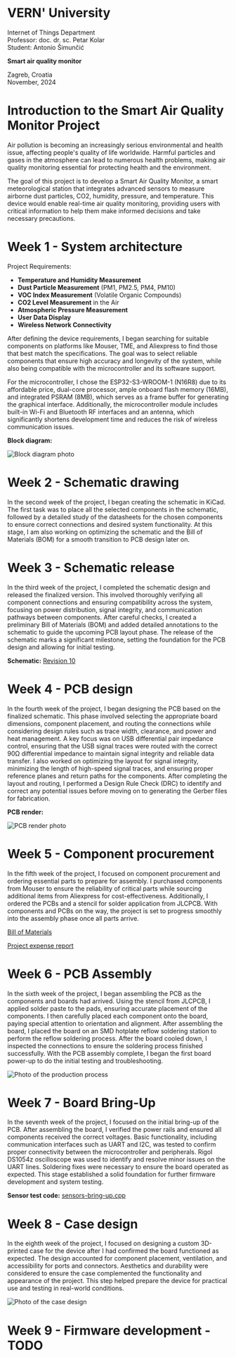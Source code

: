 # VERN' University  
Internet of Things Department  
Professor: doc. dr. sc. Petar Kolar  
Student: Antonio Šimunčić  

**Smart air quality monitor**  

Zagreb, Croatia  
November, 2024  


# Introduction to the Smart Air Quality Monitor Project

Air pollution is becoming an increasingly serious environmental and health issue, affecting people's quality of life worldwide. Harmful particles and gases in the atmosphere can lead to numerous health problems, making air quality monitoring essential for protecting health and the environment.

The goal of this project is to develop a Smart Air Quality Monitor, a smart meteorological station that integrates advanced sensors to measure airborne dust particles, CO2, humidity, pressure, and temperature. This device would enable real-time air quality monitoring, providing users with critical information to help them make informed decisions and take necessary precautions.

# Week 1 - System architecture

Project Requirements:  

- **Temperature and Humidity Measurement**
- **Dust Particle Measurement** (PM1, PM2.5, PM4, PM10)
- **VOC Index Measurement** (Volatile Organic Compounds)
- **CO2 Level Measurement** in the Air
- **Atmospheric Pressure Measurement**
- **User Data Display**
- **Wireless Network Connectivity**


After defining the device requirements, I began searching for suitable components on platforms like Mouser, TME, and Aliexpress to find those that best match the specifications. The goal was to select reliable components that ensure high accuracy and longevity of the system, while also being compatible with the microcontroller and its software support.

For the microcontroller, I chose the ESP32-S3-WROOM-1 (N16R8) due to its affordable price, dual-core processor, ample onboard flash memory (16MB), and integrated PSRAM (8MB), which serves as a frame buffer for generating the graphical interface. Additionally, the microcontroller module includes built-in Wi-Fi and Bluetooth RF interfaces and an antenna, which significantly shortens development time and reduces the risk of wireless communication issues. 

**Block diagram:**  

![Block diagram photo](https://github.com/antoniosimuncic/VERN_Air-Quality-Meter/blob/main/Documentation/VERN_Air-Quality-Monitor-ENG-wb.png)  

# Week 2 - Schematic drawing

In the second week of the project, I began creating the schematic in KiCad. The first task was to place all the selected components in the schematic, followed by a detailed study of the datasheets for the chosen components to ensure correct connections and desired system functionality. At this stage, I am also working on optimizing the schematic and the Bill of Materials (BOM) for a smooth transition to PCB design later on.

# Week 3 - Schematic release

In the third week of the project, I completed the schematic design and released the finalized version. This involved thoroughly verifying all component connections and ensuring compatibility across the system, focusing on power distribution, signal integrity, and communication pathways between components. After careful checks, I created a preliminary Bill of Materials (BOM) and added detailed annotations to the schematic to guide the upcoming PCB layout phase. The release of the schematic marks a significant milestone, setting the foundation for the PCB design and allowing for initial testing.

**Schematic:** [Revision 10](https://github.com/antoniosimuncic/VERN_Air-Quality-Meter/blob/main/Hardware/100008_hw-vern-aqm/Schematic/100008_hw-vern-aqm.pdf)

# Week 4 - PCB design

In the fourth week of the project, I began designing the PCB based on the finalized schematic. This phase involved selecting the appropriate board dimensions, component placement, and routing the connections while considering design rules such as trace width, clearance, and power and heat management. A key focus was on USB differential pair impedance control, ensuring that the USB signal traces were routed with the correct 90Ω differential impedance to maintain signal integrity and reliable data transfer. I also worked on optimizing the layout for signal integrity, minimizing the length of high-speed signal traces, and ensuring proper reference planes and return paths for the components. After completing the layout and routing, I performed a Design Rule Check (DRC) to identify and correct any potential issues before moving on to generating the Gerber files for fabrication.

**PCB render:**  

![PCB render photo](https://github.com/antoniosimuncic/VERN_Air-Quality-Meter/blob/main/Hardware/100008_hw-vern-aqm/Images/top-side-view.png)  

# Week 5 - Component procurement  

In the fifth week of the project, I focused on component procurement and ordering essential parts to prepare for assembly. I purchased components from Mouser to ensure the reliability of critical parts while sourcing additional items from Aliexpress for cost-effectiveness. Additionally, I ordered the PCBs and a stencil for solder application from JLCPCB. With components and PCBs on the way, the project is set to progress smoothly into the assembly phase once all parts arrive.

[Bill of Materials](https://html-preview.github.io/?url=https://github.com/antoniosimuncic/VERN_Air-Quality-Meter/blob/main/Hardware/100008_hw-vern-aqm/Manufacturing/Assembly/ibom/ibom.html)  

[Project expense report](https://github.com/antoniosimuncic/VERN_Air-Quality-Meter/blob/main/Documentation/project-expense-report.md)  

# Week 6 - PCB Assembly  

In the sixth week of the project, I began assembling the PCB as the components and boards had arrived. Using the stencil from JLCPCB, I applied solder paste to the pads, ensuring accurate placement of the components. I then carefully placed each component onto the board, paying special attention to orientation and alignment. After assembling the board, I placed the board on an SMD hotplate reflow soldering station to perform the reflow soldering process. After the board cooled down, I inspected the connections to ensure the soldering process finished successfully. With the PCB assembly complete, I began the first board power-up to do the initial testing and troubleshooting.  

![Photo of the production process](https://github.com/antoniosimuncic/VERN_Air-Quality-Meter/blob/main/Documentation/production-process.jpg)  

# Week 7 - Board Bring-Up  

In the seventh week of the project, I focused on the initial bring-up of the PCB. After assembling the board, I verified the power rails and ensured all components received the correct voltages. Basic functionality, including communication interfaces such as UART and I2C, was tested to confirm proper connectivity between the microcontroller and peripherals. Rigol DS1054z oscilloscope was used to identify and resolve minor issues on the UART lines. Soldering fixes were necessary to ensure the board operated as expected. This stage established a solid foundation for further firmware development and system testing.  

**Sensor test code:** [sensors-bring-up.cpp](https://github.com/antoniosimuncic/VERN_Air-Quality-Meter/blob/main/Documentation/sensors-bring-up.cpp)  

# Week 8 - Case design  

In the eighth week of the project, I focused on designing a custom 3D-printed case for the device after I had confirmed the board functioned as expected. The design accounted for component placement, ventilation, and accessibility for ports and connectors. Aesthetics and durability were considered to ensure the case complemented the functionality and appearance of the project. This step helped prepare the device for practical use and testing in real-world conditions.  

![Photo of the case design](https://github.com/antoniosimuncic/VERN_Air-Quality-Meter/blob/main/Documentation/case-design.jpg)  

# Week 9 - Firmware development - TODO  





